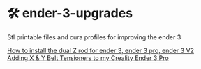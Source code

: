 # 🛠 ender-3-upgrades
Stl printable files and cura profiles for improving the ender 3 

[How to install the dual Z rod for ender 3, ender 3 pro, ender 3 V2](https://www.youtube.com/watch?v=9OaKNyAEfik)   
[Adding X & Y Belt Tensioners to my Creality Ender 3 Pro](https://www.youtube.com/watch?v=Yrgb6l7CUxk)
